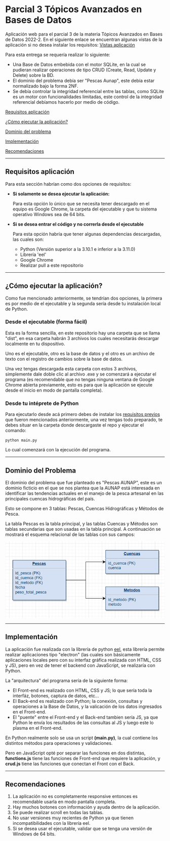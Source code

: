 # **Parcial 3 Tópicos Avanzados en Bases de Datos**

Aplicación web para el parcial 3 de la materia Tópicos Avanzados en Bases de Datos 2022-2. En el siguiente enlace se encuentran algunas vistas de la aplicación si no desea instalar los requisitos: [Vistas aplicación](screenshots/README.md)

Para esta entrega se requería realizar lo siguiente:
* Una Base de Datos embebida con el motor SQLite, en la cual se pudieran realizar operaciones de tipo CRUD (Create, Read, Update y Delete) sobre la BD.
* El dominio del problema debía ser "Pescas Aunap", este debía estar normalizado bajo la forma 2NF.
* Se debía controlar la integridad referencial entre las tablas, como SQLite es un motor con funcionalidades limitadas, este control de la integridad referencial debíamos hacerlo por medio de código.

[Requisitos aplicación](#requisitos-aplicación)

[¿Cómo ejecutar la aplicación?](#cómo-ejecutar-la-aplicación)

[Dominio del problema](#dominio-del-problema)

[Implementación](#implementación)

[Recomendaciones](#recomendaciones)

---

## **Requisitos aplicación**
Para esta sección habrían como dos opciones de requisitos:
* **Si solamente se desea ejecutar la aplicación:**
  
    Para esta opción lo único que se necesita tener descargado en el equipo es Google Chrome, la carpeta del ejecutable y que tu sistema operativo Windows sea de 64 bits.

* **Si se desea entrar el código y no correrla desde el ejecutable**

    Para esta opción habría que tener algunas dependencias descargadas, las cuales son:
    * Python (Versión superior a la 3.10.1 e inferior a la 3.11.0)
    * Librería 'eel'
    * Google Chrome
    * Realizar pull a este repositorio

---

## **¿Cómo ejecutar la aplicación?**

Como fue mencionado anteriormente, se tendrían dos opciones, la primera es por medio de el ejecutable y la segunda sería desde tu instalación local de Python.

### **Desde el ejecutable (forma fácil)**

Esta es la forma sencilla, en este repositorio hay una carpeta que se llama "dist", en esa carpeta habrán 3 archivos los cuales necesitarás descargar localmente en tu dispositivo.

Uno es el ejecutable, otro es la base de datos y el otro es un archivo de texto con el registro de cambios sobre la base de datos.

Una vez tengas descargada esta carpeta con estos 3 archivos, simplemente dale doble clic al archivo .exe y se comenzará a ejecutar el programa (es recomendable que no tengas ninguna ventana de Google Chrome abierta previamente, esto es para que la aplicación se ejecute desde el inicio en modo de pantalla completa).

### **Desde tu intéprete de Python**

Para ejecutarlo desde acá primero debes de instalar los [requisitos previos]() que fueron mencionados anteriormente, una vez tengas todo preparado, te debes situar en la carpeta donde descargaste el repo y ejecutar el comando:

    python main.py

Lo cual comenzará con la ejecución del programa.

---

## **Dominio del Problema**

El dominio del problema que fue planteado es "Pescas AUNAP", este es un dominio ficticio en el que se nos plantea que la AUNAP está interesada en identificar las tendencias actuales en el manejo de la pesca artesanal en las principales cuencas hidrográficas del país. 

Esto se compone en 3 tablas: Pescas, Cuencas Hidrográficas y Métodos de Pesca.

La tabla Pescas es la tabla principal, y las tablas Cuencas y Métodos son tablas secundarias que son usadas en la tabla principal. A continuación se mostrará el esquema relacional de las tablas con sus campos:

![esquema](esquema_pescas.png)

---

## **Implementación**

La aplicación fue realizada con la librería de python [eel](https://github.com/python-eel/Eel), esta librería permite realizar aplicaciones tipo "electron" (las cuales son básicamente aplicaciones locales pero con su interfaz gráfica realizada con HTML, CSS y JS), pero en vez de tener el backend con JavaScript, se realizaría con Python. 

La "arquitectura" del programa sería de la siguiente forma:

* El Front-end es realizado con HTML, CSS y JS; lo que sería toda la interfáz, botones, captura de datos, etc...
* El Back-end es realizado con Python; la conexión, consultas y operaciones a la Base de Datos, y la valicación de los datos ingresados en el Front-end.
* El "puente" entre el Front-end y el Back-end tambien sería JS, ya que Python le envía los resultados de las consultas al JS y luego este lo plasma en el Front-end.

En Python realmente solo se usa un script **(main.py)**, la cual contiene los distintos métodos para operaciones y validaciones.

Pero en JavaScript opté por separar las funciones en dos distintas, **functions.js** tiene las funciones de Front-end que requiere la aplicación, y **crud.js** tiene las funciones que conectan el Front con el Back.

---

## **Recomendaciones**

1. La aplicación no es completamente responsive entonces es recomendable usarla en modo pantalla completa.
2. Hay muchos botones con información y ayuda dentro de la aplicación.
3. Se puede realizar scroll en todas las tablas.
4. No usar versiones muy recientes de Python ya que tienen incompatibilidades con la librería eel.
5. Si se desea usar el ejecutable, validar que se tenga una versión de Windows de 64 bits.